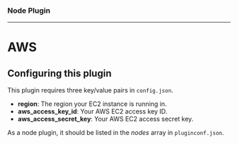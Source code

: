 ### Node Plugin
---
# AWS
## Configuring this plugin

This plugin requires three key/value pairs in `config.json`.

- **region**: The region your EC2 instance is running in.
- **aws_access_key_id**: Your AWS EC2 access key ID.
- **aws_access_secret_key**: Your AWS EC2 access secret key.

As a node plugin, it should be listed in the *nodes* array in `pluginconf.json`.
